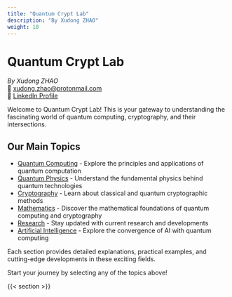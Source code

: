 ```yaml
---
title: "Quantum Crypt Lab"
description: "By Xudong ZHAO"
weight: 10
---
```


# Quantum Crypt Lab
*By Xudong ZHAO*  
📧 [xudong.zhao@protonmail.com](mailto:xudong.zhao@protonmail.com)  
💼 [LinkedIn Profile](https://www.linkedin.com/in/xudongzhao/)

Welcome to Quantum Crypt Lab! This is your gateway to understanding the fascinating world of quantum computing, cryptography, and their intersections.

## Our Main Topics

- [Quantum Computing](/quantum-computing) - Explore the principles and applications of quantum computation
- [Quantum Physics](/quantum-physics) - Understand the fundamental physics behind quantum technologies
- [Cryptography](/cryptography) - Learn about classical and quantum cryptographic methods
- [Mathematics](/Mathematics) - Discover the mathematical foundations of quantum computing and cryptography
- [Research](/research) - Stay updated with current research and developments
- [Artificial Intelligence](/ai) - Explore the convergence of AI with quantum computing

Each section provides detailed explanations, practical examples, and cutting-edge developments in these exciting fields.

Start your journey by selecting any of the topics above!

{{< section >}}
